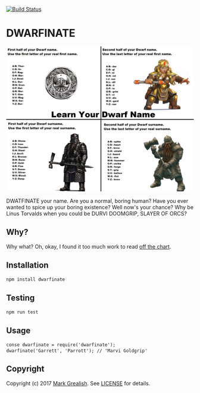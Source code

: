 [![Build Status](https://travis-ci.org/bhalash/dwarfinate.svg?branch=master)](https://travis-ci.org/bhalash/dwarfinate)

# DWARFINATE
![DWARFINATE][2]

DWATFINATE your name. Are you a normal, boring human? Have you ever wanted to spice up your boring existence? Well now's your chance? Why be Linus Torvalds when you could be DURVI DOOMGRIP, SLAYER OF ORCS?

## Why?

Why what? Oh, okay, I found it too much work to read [off the chart][2].

## Installation

    npm install dwarfinate

## Testing

    npm run test

## Usage

    conse dwarfinate = require('dwarfinate');
    dwarfinate('Garrett', 'Parrott'); // 'Marvi Goldgrip'

## Copyright

Copyright (c) 2017 [Mark Grealish][1]. See [LICENSE](LICENSE) for details.

[1]: https://www.bhalash.com "Mark Grealish"
[2]: dwarf_names.jpg
